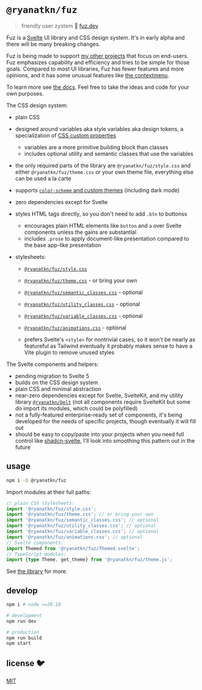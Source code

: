 # `@ryanatkn/fuz`

> friendly user zystem 🧶 [fuz.dev](https://www.fuz.dev/)

Fuz is a [Svelte](https://svelte.dev/) UI library and CSS design system.
It's in early alpha and there will be many breaking changes.

Fuz is being made to support [my other projects](https://www.ryanatkn.com/table)
that focus on end-users.
Fuz emphasizes capability and efficiency and tries to be simple for those goals.
Compared to most UI libraries, Fuz has fewer features and more opinions,
and it has some unusual features like
[the contextmenu](https://www.fuz.dev/library/Contextmenu).

To learn more see [the docs](https://www.fuz.dev/library).
Feel free to take the ideas and code for your own purposes.

The CSS design system:

- plain CSS
- designed around variables aka style variables aka design tokens,
  a specialization of [CSS custom properties](https://developer.mozilla.org/en-US/docs/Web/CSS/--*)
  - variables are a more primitive building block than classes
  - includes optional utility and semantic classes that use the variables
- the only required parts of the library are `@ryanatkn/fuz/style.css` and either
  `@ryanatkn/fuz/theme.css` or your own theme file, everything else can be used a la carte
- supports [`color-scheme` and custom themes](https://www.fuz.dev/library/theme)
  (including dark mode)
- zero dependencies except for Svelte
- styles HTML tags directly, so you don't need to add `.btn` to buttonss
  - encourages plain HTML elements like `button` and `a` over Svelte components
    unless the gains are substantial
  - includes `.prose` to apply document-like presentation compared to the base app-like presentation
- stylesheets:

  - [`@ryanatkn/fuz/style.css`](/src/lib/style.css)
  - [`@ryanatkn/fuz/theme.css`](/src/lib/theme.css) - or bring your own
  - [`@ryanatkn/fuz/semantic_classes.css`](/src/lib/semantic_classes.css) - optional
  - [`@ryanatkn/fuz/utility_classes.css`](/src/lib/utility_classes.css) - optional
  - [`@ryanatkn/fuz/variable_classes.css`](/src/lib/variable_classes.css) - optional
  - [`@ryanatkn/fuz/animations.css`](/src/lib/animations.css) - optional

  - prefers Svelte's `<style>` for nontrivial cases,
    so it won't be nearly as featureful as Tailwind
    eventually it probably makes sense to have a Vite plugin to remove unused styles

The Svelte components and helpers:

- pending migration to Svelte 5
- builds on the CSS design system
- plain CSS and minimal abstraction
- near-zero dependencies except for Svelte, SvelteKit, and my utility library
  [`@ryanatkn/belt`](https://github.com/ryanatkn/belt)
  (not all components require SvelteKit but some do import its modules, which could be polyfilled)
- not a fully-featured enterprise-ready set of components,
  it's being developed for the needs of specific projects, though eventually it will fill out
- should be easy to copy/paste into your projects when you need full control like
  [shadcn-svelte](https://github.com/huntabyte/shadcn-svelte),
  I'll look into smoothing this pattern out in the future

## usage

```bash
npm i -D @ryanatkn/fuz
```

Import modules at their full paths:

```ts
// plain CSS stylesheets:
import '@ryanatkn/fuz/style.css';
import '@ryanatkn/fuz/theme.css'; // or bring your own
import '@ryanatkn/fuz/semantic_classes.css'; // optional
import '@ryanatkn/fuz/utility_classes.css'; // optional
import '@ryanatkn/fuz/variable_classes.css'; // optional
import '@ryanatkn/fuz/animations.css'; // optional
// Svelte components:
import Themed from '@ryanatkn/fuz/Themed.svelte';
// TypeScript modules:
import {type Theme, get_theme} from '@ryanatkn/fuz/theme.js';
```

See [the library](https://www.fuz.dev/library) for more.

## develop

```bash
npm i # node >=20.10

# development
npm run dev

# production
npm run build
npm start
```

## license 🐦

[MIT](LICENSE)
